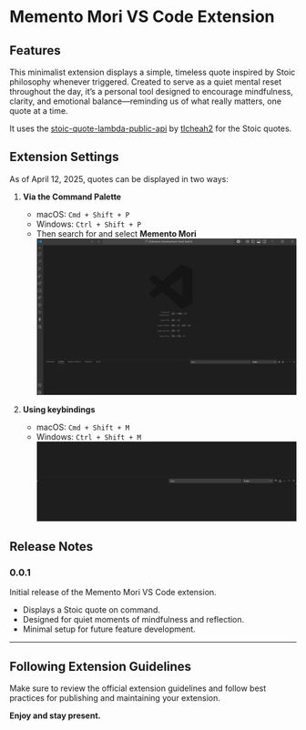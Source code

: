 # Memento Mori VS Code Extension

## Features

This minimalist extension displays a simple, timeless quote inspired by Stoic philosophy whenever triggered. Created to serve as a quiet mental reset throughout the day, it’s a personal tool designed to encourage mindfulness, clarity, and emotional balance—reminding us of what really matters, one quote at a time.

It uses the [stoic-quote-lambda-public-api](https://github.com/tlcheah2/stoic-quote-lambda-public-api) by [tlcheah2](https://github.com/tlcheah2) for the Stoic quotes.

## Extension Settings

As of April 12, 2025, quotes can be displayed in two ways:

1. **Via the Command Palette**

   - macOS: `Cmd + Shift + P`
   - Windows: `Ctrl + Shift + P`
   - Then search for and select **Memento Mori**
![CP](public/memento-mori-command-palette.gif)

2. **Using keybindings**

   - macOS: `Cmd + Shift + M`
   - Windows: `Ctrl + Shift + M`
![](public/memento-mori-keybind.gif)

## Release Notes

### 0.0.1

Initial release of the Memento Mori VS Code extension.

- Displays a Stoic quote on command.
- Designed for quiet moments of mindfulness and reflection.
- Minimal setup for future feature development.

---

## Following Extension Guidelines

Make sure to review the official extension guidelines and follow best practices for publishing and maintaining your extension.

**Enjoy and stay present.**

